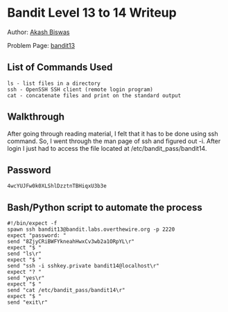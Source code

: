 # Bandit Level 13 to 14 Writeup


Author: [Akash Biswas](https://github.com/akashkb-a01)

Problem Page: [bandit13](https://overthewire.org/bandit/bandit13)

## List of Commands Used
```
ls - list files in a directory
ssh - OpenSSH SSH client (remote login program)
cat - concatenate files and print on the standard output

```

## Walkthrough
After going through reading material, I felt that it has to be done using ssh command. So, I went through the man page of ssh and figured out -i. After login I just had to access the file located at /etc/bandit_pass/bandit14. 

## Password
`4wcYUJFw0k0XLShlDzztnTBHiqxU3b3e`

## Bash/Python script to automate the process
```
#!/bin/expect -f
spawn ssh bandit13@bandit.labs.overthewire.org -p 2220
expect "password: "
send "8ZjyCRiBWFYkneahHwxCv3wb2a1ORpYL\r"
expect "$ "
send "ls\r"
expect "$ "
send "ssh -i sshkey.private bandit14@localhost\r"
expect "? "
send "yes\r"
expect "$ "
send "cat /etc/bandit_pass/bandit14\r"
expect "$ "
send "exit\r"

```
